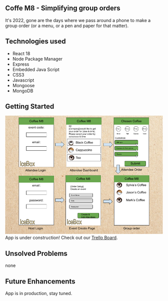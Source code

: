 Coffe M8 - Simplifying group orders
--

It's 2022, gone are the days where we pass around a phone to make a group order (or a menu, or a pen and paper for that matter). 

Technologies used
--
* React 18
* Node Package Manager
* Express
* Embedded Java Script
* CSS3
* Javascript
* Mongoose
* MongoDB

Getting Started
--

![image](assets/wireframe.png)
App is under construction! Check out our [Trello Board](https://trello.com/b/iFW7IhrW/coffees).

Unsolved Problems
--
none

Future Enhancements
--
App is in production, stay tuned.
